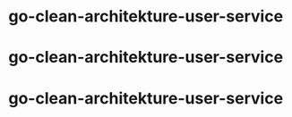 # go-clean-architekture-user-service
# go-clean-architekture-user-service
# go-clean-architekture-user-service
